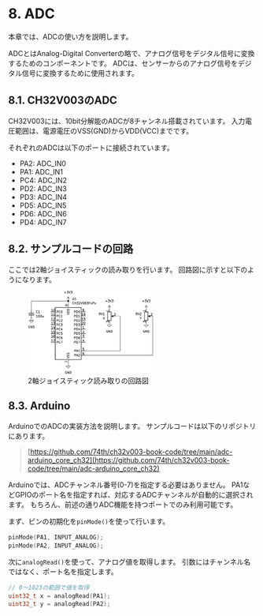 # 8. ADC

本章では、ADCの使い方を説明します。

ADCとはAnalog-Digital Converterの略で、アナログ信号をデジタル信号に変換するためのコンポーネントです。
ADCは、センサーからのアナログ信号をデジタル信号に変換するために使用されます。

## 8.1. CH32V003のADC

CH32V003には、10bit分解能のADCが8チャンネル搭載されています。
入力電圧範囲は、電源電圧のVSS(GND)からVDD(VCC)までです。

それぞれのADCは以下のポートに接続されています。

- PA2: ADC_IN0
- PA1: ADC_IN1
- PC4: ADC_IN2
- PD2: ADC_IN3
- PD3: ADC_IN4
- PD5: ADC_IN5
- PD6: ADC_IN6
- PD4: ADC_IN7

## 8.2. サンプルコードの回路

ここでは2軸ジョイスティックの読み取りを行います。
回路図に示すと以下のようになります。

<figure class="wide">
<img src="./img/adc.svg" style="background-color: white;" width="60%"/>
<figcaption>2軸ジョイスティック読み取りの回路図</figcaption>
</figure>

## 8.3. Arduino

ArduinoでのADCの実装方法を説明します。
サンプルコードは以下のリポジトリにあります。

> [https://github.com/74th/ch32v003-book-code/tree/main/adc-arduino_core_ch32](https://github.com/74th/ch32v003-book-code/tree/main/adc-arduino_core_ch32)

Arduinoでは、ADCチャンネル番号(0-7)を指定する必要はありません。
PA1などGPIOのポート名を指定すれば、対応するADCチャンネルが自動的に選択されます。
もちろん、前述の通りADC機能を持つポートでのみ利用可能です。

まず、ピンの初期化を`pinMode()`を使って行います。

```c
pinMode(PA1, INPUT_ANALOG);
pinMode(PA2, INPUT_ANALOG);
```

次に`analogRead()`を使って、アナログ値を取得します。
引数にはチャンネル名ではなく、ポート名を指定します。

```c
// 0～1023の範囲で値を取得
uint32_t x = analogRead(PA1);
uint32_t y = analogRead(PA2);
```
